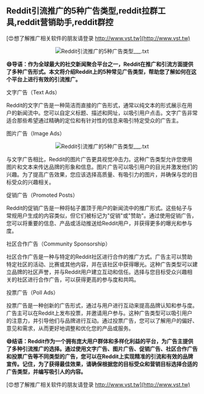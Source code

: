 ## **Reddit引流推广的5种广告类型,reddit拉群工具,reddit营销助手,reddit群控**

[😍想了解推广相关软件的朋友请登录 http://www.vst.tw](http://www.vst.tw)

 <center><img src="https://vst.tw/MP4/tuiguang/png/6.png" alt="Reddit引流推广的5种广告类型___.txt"></center>

**😄导语：作为全球最大的社交新闻聚合平台之一，Reddit在推广和引流方面提供了多种广告形式。本文将介绍Reddit上的5种常见广告类型，帮助您了解如何在这个平台上进行有效的引流推广。**

文字广告（Text Ads）

Reddit的文字广告是一种简洁而直接的广告形式，通常以纯文本的形式展示在用户的新闻流中。您可以自定义标题、描述和网址，以吸引用户点击。文字广告非常适合那些希望通过精确的定位和有针对性的信息来吸引特定受众的广告主。

图片广告（Image Ads）

 <center><img src="https://vst.tw/MP4/tuiguang/png/0.png" alt="Reddit引流推广的5种广告类型___.txt"></center>

与文字广告相比，Reddit的图片广告更具视觉冲击力。这种广告类型允许您使用图片和文本来传达品牌的形象和信息。图片广告可以吸引用户的目光并激发他们的兴趣。为了提高广告效果，您应该选择高质量、有吸引力的图片，并确保与您的目标受众的兴趣相关。

促销广告（Promoted Posts）

Reddit的促销广告是一种将帖子置顶于用户的新闻流中的推广形式。这些帖子与常规用户生成的内容类似，但它们被标记为"促销"或"赞助"。通过使用促销广告，您可以将重要的信息、产品或活动推送给Reddit用户，并获得更多的曝光和参与度。

社区合作广告（Community Sponsorship）

社区合作广告是一种与特定的Reddit社区进行合作的推广方式。广告主可以赞助特定社区的活动、比赛或其他内容，并在该社区中获得曝光。这种广告类型可以建立品牌的社区声誉，并与Reddit用户建立互动和信任。选择与您目标受众兴趣相关的社区进行合作广告，可以获得更高的参与度和共鸣。

投票广告（Poll Ads）

投票广告是一种创新的广告形式，通过与用户进行互动来提高品牌认知和参与度。广告主可以在Reddit上发布投票，并邀请用户参与。这种广告类型可以吸引用户的注意力，并引导他们与品牌进行互动。通过投票广告，您可以了解用户的偏好、意见和需求，从而更好地调整和优化您的产品或服务。

**😄结语：Reddit作为一个拥有庞大用户群体和多样化利益的平台，为广告主提供了多种引流推广的选择。通过使用文字广告、图片广告、促销广告、社区合作广告和投票广告等不同类型的广告，您可以在Reddit上实现精准的引流和有效的品牌宣传。记住，为了获得最佳效果，请确保根据您的目标受众和营销目标选择合适的广告类型，并编写吸引人的内容。**

[😍想了解推广相关软件的朋友请登录 http://www.vst.tw](http://www.vst.tw)



